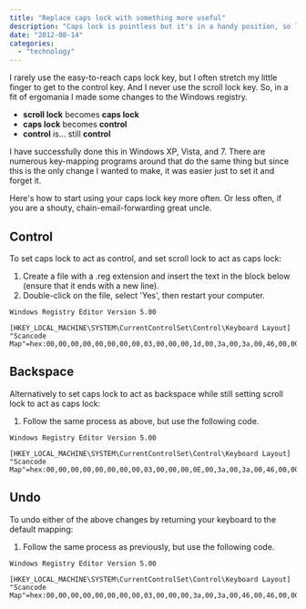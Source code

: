 ```yaml
---
title: "Replace caps lock with something more useful"
description: "Caps lock is pointless but it's in a handy position, so let's repurpose it."
date: "2012-08-14"
categories: 
  - "technology"
---
```


I rarely use the easy-to-reach caps lock key, but I often stretch my little finger to get to the control key. And I never use the scroll lock key. So, in a fit of ergomania I made some changes to the Windows registry.

- **scroll lock** becomes **caps lock**
- **caps lock** becomes **control**
- **control** is... still **control**

I have successfully done this in Windows XP, Vista, and 7. There are numerous key-mapping programs around that do the same thing but since this is the only change I wanted to make, it was easier just to set it and forget it.

Here's how to start using your caps lock key more often. Or less often, if you are a shouty, chain-email-forwarding great uncle.

## Control

To set caps lock to act as control, and set scroll lock to act as caps lock:

1. Create a file with a .reg extension and insert the text in the block below (ensure that it ends with a new line).
2. Double-click on the file, select 'Yes', then restart your computer.

``` reg
Windows Registry Editor Version 5.00

[HKEY_LOCAL_MACHINE\SYSTEM\CurrentControlSet\Control\Keyboard Layout] "Scancode Map"=hex:00,00,00,00,00,00,00,00,03,00,00,00,1d,00,3a,00,3a,00,46,00,00,00,00,00

```

## Backspace

Alternatively to set caps lock to act as backspace while still setting scroll lock to act as caps lock:

1. Follow the same process as above, but use the following code.

``` reg
Windows Registry Editor Version 5.00

[HKEY_LOCAL_MACHINE\SYSTEM\CurrentControlSet\Control\Keyboard Layout] "Scancode Map"=hex:00,00,00,00,00,00,00,00,03,00,00,00,0E,00,3a,00,3a,00,46,00,00,00,00,00

```

## Undo

To undo either of the above changes by returning your keyboard to the default mapping:

1. Follow the same process as previously, but use the following code.

``` reg
Windows Registry Editor Version 5.00

[HKEY_LOCAL_MACHINE\SYSTEM\CurrentControlSet\Control\Keyboard Layout] "Scancode Map"=hex:00,00,00,00,00,00,00,00,03,00,00,00,3a,00,3a,00,46,00,46,00,00,00,00,00

```
